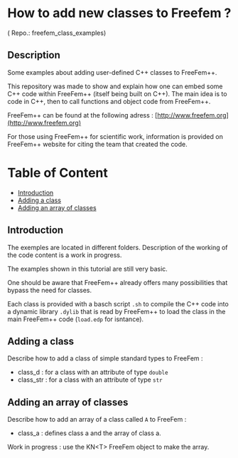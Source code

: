 # How to add new classes to Freefem ?

( Repo.: freefem\_class\_examples)

## Description
Some examples about adding user-defined C++ classes to FreeFem++.

This repository was made to show and explain how one can embed some C++ code within FreeFem++ (itself being built on C++). The main idea is to code in C++, then to call functions and object code from FreeFem++.

FreeFem++ can be found at the following adress : [http://www.freefem.org](http://www.freefem.org) 

For those using FreeFem++ for scientific work, information is provided on FreeFem++ website for citing the team that created the code.

# Table of Content

* [Introduction](#intro)
* [Adding a class](#class)
* [Adding an array of classes](#array_of_class)

<a name="intro"></a>
## Introduction

The exemples are located in different folders. Description of the working of the code content is a work in progress.

The examples shown in this tutorial are still very basic.

One should be aware that FreeFem++ already offers many possibilities that bypass the need for classes.

Each class is provided with a basch script `.sh` to compile the C++ code into a dynamic library `.dylib` that is read by FreeFem++ to load the class in the main FreeFem++ code (`load.edp` for isntance).

<a name="class"></a>
## Adding a class

Describe how to add a class of simple standard types to FreeFem :

- class_d : for a class with an attribute of type `double`
- class_str : for a class with an attribute of type `str`

## Adding an array of classes

Describe how to add an array of a class called `A`  to FreeFem :

- class_a : defines class a and the array of class a.

Work in progress : use the KN\<T\> FreeFem object to make the array.
 
